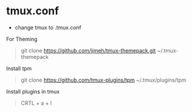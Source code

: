 # tmux.conf

- change tmux to .tmux.conf 

For Theming
> git clone https://github.com/jimeh/tmux-themepack.git ~/.tmux-themepack

Install tpm
> git clone https://github.com/tmux-plugins/tpm ~/.tmux/plugins/tpm

Install plugins in tmux
> CRTL + a + I

